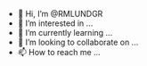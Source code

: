 - 👋 Hi, I’m @RMLUNDGR
- 👀 I’m interested in ...
- 🌱 I’m currently learning ...
- 💞️ I’m looking to collaborate on ...
- 📫 How to reach me ...

<!---
RMLUNDGR/RMLUNDGR is a ✨ special ✨ repository because its `README.md` (this file) appears on your GitHub profile.
You can click the Preview link to take a look at your changes.
--->
